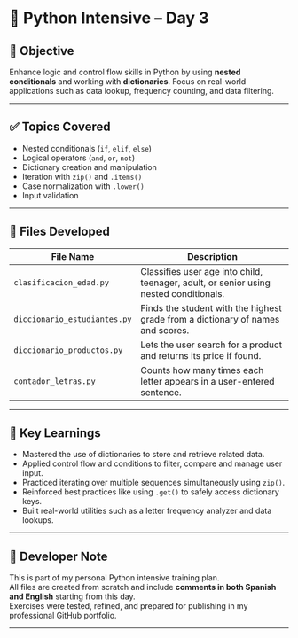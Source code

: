 
# 📅 Python Intensive – Day 3

## 🎯 Objective
Enhance logic and control flow skills in Python by using **nested conditionals** and working with **dictionaries**. Focus on real-world applications such as data lookup, frequency counting, and data filtering.

---

## ✅ Topics Covered
- Nested conditionals (`if`, `elif`, `else`)
- Logical operators (`and`, `or`, `not`)
- Dictionary creation and manipulation
- Iteration with `zip()` and `.items()`
- Case normalization with `.lower()`
- Input validation

---

## 🧩 Files Developed

| File Name                   | Description                                                                 |
|-----------------------------|-----------------------------------------------------------------------------|
| `clasificacion_edad.py`     | Classifies user age into child, teenager, adult, or senior using nested conditionals. |
| `diccionario_estudiantes.py`| Finds the student with the highest grade from a dictionary of names and scores. |
| `diccionario_productos.py`  | Lets the user search for a product and returns its price if found.          |
| `contador_letras.py`        | Counts how many times each letter appears in a user-entered sentence.       |

---

## 🧠 Key Learnings
- Mastered the use of dictionaries to store and retrieve related data.
- Applied control flow and conditions to filter, compare and manage user input.
- Practiced iterating over multiple sequences simultaneously using `zip()`.
- Reinforced best practices like using `.get()` to safely access dictionary keys.
- Built real-world utilities such as a letter frequency analyzer and data lookups.

---

## 📌 Developer Note

This is part of my personal Python intensive training plan.  
All files are created from scratch and include **comments in both Spanish and English** starting from this day.  
Exercises were tested, refined, and prepared for publishing in my professional GitHub portfolio.

---
